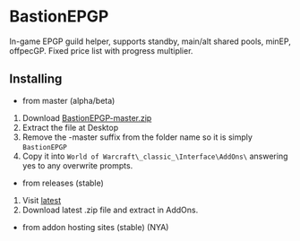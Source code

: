 # BastionEPGP
In-game EPGP guild helper, supports standby, main/alt shared pools, minEP, offpecGP. Fixed price list with progress multiplier.

## Installing
* from master (alpha/beta)
 1. Download [BastionEPGP-master.zip](https://github.com/Road-block/BastionEPGP/archive/master.zip)
 2. Extract the file at Desktop
 3. Remove the -master suffix from the folder name so it is simply `BastionEPGP`
 4. Copy it into `World of Warcraft\_classic_\Interface\AddOns\` answering yes to any overwrite prompts.

* from releases (stable)
 1. Visit [latest](https://github.com/Road-block/BastionEPGP/releases/latest)
 2. Download latest .zip file and extract in AddOns.
  
* from addon hosting sites (stable)
 (NYA)
